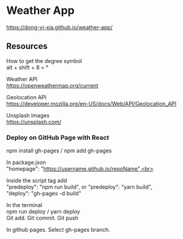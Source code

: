 # Weather App
https://dong-yi-xia.github.io/weather-app/

## Resources 
How to get the degree symbol <br>
alt + shift + 8  =  ° <br>

Weather API <br>
https://openweathermap.org/current<br>

Geolocation API<br>
https://developer.mozilla.org/en-US/docs/Web/API/Geolocation_API<br>

Unsplash Images<br>
https://unsplash.com/<br>


### Deploy on GitHub Page with React
npm install gh-pages / npm add gh-pages<br>

In package.json<br>
"homepage": "https://username.github.io/repoName",<br>

Inside the script tag add<br>
"predeploy": "npm run build", or "predeploy": "yarn build",<br>
"deploy": "gh-pages -d build"<br>

In the terminal<br>
npm run deploy / yarn deploy<br>
Git add. Git commit. Git push<br>

In github pages. Select gh-pages branch.<br>